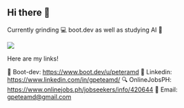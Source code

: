 ## Hi there 👋

Currently grinding 💻 boot.dev as well as studying AI 🤖
<p align="left">
  <img src="https://api.boot.dev/v1/users/public/703e1591-ba22-4579-926d-6918386287cb/thumbnail" >
</p>

Here are my links!

🚀 Boot-dev: https://www.boot.dev/u/peteramd
💼 Linkedin: https://www.linkedin.com/in/gpeteamd/
🔍 OnlineJobsPH: https://www.onlinejobs.ph/jobseekers/info/420644
📧 Email: gpeteamd@gmail.com
